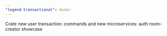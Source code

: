 ```yaml
---
"legend-transactional": minor
---
```


Crate new user transaction: commands and new microservices: auth room-creator showcase
